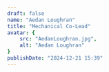 ```yaml
---
draft: false
name: "Aedan Loughran"
title: "Mechanical Co-Lead"
avatar: {
    src: "AedanLoughran.jpg",
    alt: "Aedan Loughran"
}
publishDate: "2024-12-21 15:39"
---
```

